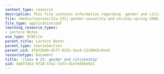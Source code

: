 ```yaml
---
content_type: resource
description: This file contains information regarding  gender and citizenship.
file: /media/courses/21a-231j-gender-sexuality-and-society-spring-2006/4a0fd3629f285fe27af3d1efe59bb921_MIT21A_213JS06_gndr_citi.pdf
file_type: application/pdf
learning_resource_types:
- Lecture Notes
ocw_type: OCWFile
parent_title: Lecture Notes
parent_type: CourseSection
parent_uid: 4f832b69-d577-0255-5ac0-12c6042c9ce5
resourcetype: Document
title: 'class # 21: gender and citizenship'
uid: 4a0fd362-9f28-5fe2-7af3-d1efe59bb921
---
```

